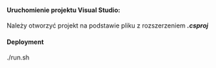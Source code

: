 #### Uruchomienie projektu Visual Studio:
Należy otworzyć projekt na podstawie pliku z rozszerzeniem ***.csproj***


#### Deployment
./run.sh